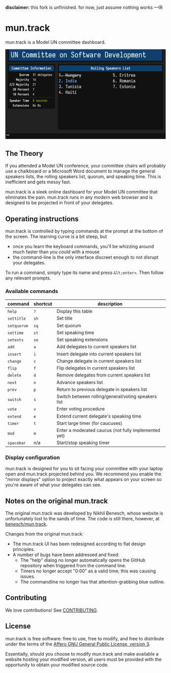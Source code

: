 **disclaimer:** this fork is unfinished. for now, just assume nothing works —IR

# mun.track

mun.track is a Model UN committee dashboard.

![mun.track dashboard](public/dashboard.png)

## The Theory

If you attended a Model UN conference, your committee chairs will probably use a
chalkboard or a Microsoft Word document to manage the general speakers lists,
the rolling speakers list, quorum, and speaking time. This is inefficient and
gets messy fast.

mun.track is a sleek online dashboard for your Model UN committee that
eliminates the pain. mun.track runs in any modern web browser and is designed to
be projected in front of your delegates.

## Operating instructions

mun.track is controlled by typing commands at the prompt at the bottom of the
screen. The learning curve is a bit steep, but

* once you learn the keyboard commands, you'll be whizzing around much faster
  than you could with a mouse
* the command-line is the only interface discreet enough to not disrupt your
  delegates.

To run a command, simply type its name and press `&lt;enter>`. Then follow any
relevant prompts.

### Available commands

| command     | shortcut | description                                          |
|-------------|----------|------------------------------------------------------|
| `help`      | `?`      | Display this table                                   |
| `settitle`  | `sh`     | Set title                                            |
| `setquorum` | `sq`     | Set quorum                                           |
| `settime`   | `st`     | Set speaking time                                    |
| `setexts`   | `se`     | Set speaking extensions                              |
| `add`       | `a`      | Add delegates to current speakers list               |
| `insert`    | `i`      | Insert delegate into current speakers list           |
| `change`    | `c`      | Change delegate in current speakers list             |
| `flip`      | `f`      | Flip delegates in current speakers list              |
| `delete`    | `d`      | Remove delegates from current speakers list          |
| `next`      | `n`      | Advance speakers list                                |
| `prev`      | `p`      | Return to previous delegate in speakers list         |
| `switch`    | `s`      | Switch between rolling/general/voting speakers list  |
| `vote`      | `v`      | Enter voting procedure                               |
| `extend`    | `e`      | Extend current delegate's speaking time              |
| `timer`     | `t`      | Start large timer (for caucuses)                     |
| `mod`       | `m`      | Enter a moderated caucus (not fully implemented yet) |
| `spacebar`  | n/a      | Start/stop speaking timer                            |

### Display configuration

mun.track is designed for you to sit facing your committee with your laptop open
and mun.track projected behind you. We recommend you enable the "mirror
displays" option to project exactly what appears on your screen so you're aware
of what your delegates can see.

## Notes on the original mun.track

The original mun.track was developed by Nikhil Benesch, whose website is unfortunately lost to the sands of time.
The code is still there, however, at [benesch/mun.track](https://github.com/benesch/mun.track).

Changes from the original mun.track:
* The mun.track UI has been redesigned according to flat design principles.
* A number of bugs have been addressed and fixed:
  * The "help" dialog no longer automatically opens the GitHub repository when triggered from the command line.
  * Timers no longer accept "0:00" as a valid time; this was causing issues.
  * The commandline no longer has that attention-grabbing blue outline.

## Contributing

We love contributions! See [CONTRIBUTING](CONTRIBUTING.md).

## License

mun.track is free software: free to use, free to modify, and free to distribute
under the terms of the [Affero GNU General Public License, version 3][agpl].

Essentially, should you choose to modify mun.track and make available a website
hosting your modified version, all users must be provided with the opportunity
to obtain your modified source code.

[agpl]: http://www.gnu.org/licenses/agpl-3.0.html
